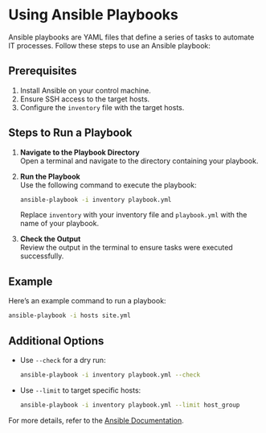 # Using Ansible Playbooks

Ansible playbooks are YAML files that define a series of tasks to automate IT processes. Follow these steps to use an Ansible playbook:

## Prerequisites
1. Install Ansible on your control machine.
2. Ensure SSH access to the target hosts.
3. Configure the `inventory` file with the target hosts.

## Steps to Run a Playbook
1. **Navigate to the Playbook Directory**  
    Open a terminal and navigate to the directory containing your playbook.

2. **Run the Playbook**  
    Use the following command to execute the playbook:
    ```bash
    ansible-playbook -i inventory playbook.yml
    ```
    Replace `inventory` with your inventory file and `playbook.yml` with the name of your playbook.

3. **Check the Output**  
    Review the output in the terminal to ensure tasks were executed successfully.

## Example
Here’s an example command to run a playbook:
```bash
ansible-playbook -i hosts site.yml
```

## Additional Options
- Use `--check` for a dry run:
  ```bash
  ansible-playbook -i inventory playbook.yml --check
  ```
- Use `--limit` to target specific hosts:
  ```bash
  ansible-playbook -i inventory playbook.yml --limit host_group
  ```

For more details, refer to the [Ansible Documentation](https://docs.ansible.com/).